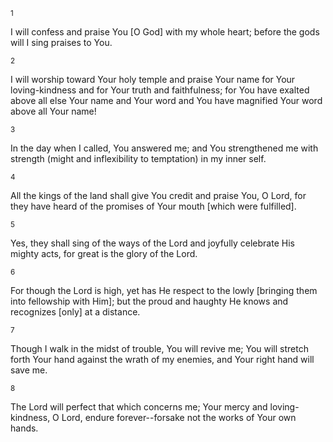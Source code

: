 <sup>1</sup> 

I will confess and praise You [O God] with my whole heart; before the gods will I sing praises to You. 

<sup>2</sup> 

I will worship toward Your holy temple and praise Your name for Your loving-kindness and for Your truth and faithfulness; for You have exalted above all else Your name and Your word and You have magnified Your word above all Your name! 

<sup>3</sup> 

In the day when I called, You answered me; and You strengthened me with strength (might and inflexibility to temptation) in my inner self. 

<sup>4</sup> 

All the kings of the land shall give You credit and praise You, O Lord, for they have heard of the promises of Your mouth [which were fulfilled]. 

<sup>5</sup> 

Yes, they shall sing of the ways of the Lord and joyfully celebrate His mighty acts, for great is the glory of the Lord. 

<sup>6</sup> 

For though the Lord is high, yet has He respect to the lowly [bringing them into fellowship with Him]; but the proud and haughty He knows and recognizes [only] at a distance. 

<sup>7</sup> 

Though I walk in the midst of trouble, You will revive me; You will stretch forth Your hand against the wrath of my enemies, and Your right hand will save me. 

<sup>8</sup> 

The Lord will perfect that which concerns me; Your mercy and loving-kindness, O Lord, endure forever--forsake not the works of Your own hands.